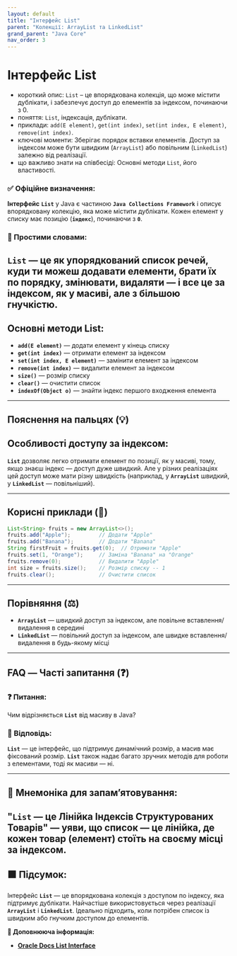 ```yaml
---
layout: default
title: "Інтерфейс List"
parent: "Колекції: ArrayList та LinkedList"
grand_parent: "Java Core"
nav_order: 3
---
```


# Інтерфейс List

*   короткий опис: `List` – це впорядкована колекція, що може містити дублікати, і забезпечує доступ до елементів за індексом, починаючи з 0.
*   поняття: `List`, індексація, дублікати.
*   приклади: `add(E element)`, `get(int index)`, `set(int index, E element)`, `remove(int index)`.
*   ключові моменти: Зберігає порядок вставки елементів. Доступ за індексом може бути швидким (`ArrayList`) або повільним (`LinkedList`) залежно від реалізації.
*   що важливо знати на співбесіді: Основні методи `List`, його властивості.
### **✅ Офіційне визначення:**

**Інтерфейс** **`List`** у Java є частиною **`Java Collections Framework`** і описує впорядковану колекцію, яка може містити дублікати. Кожен елемент у списку має позицію (**`індекс`**), починаючи з **`0`**.

### **🧠 Простими словами:**

**`List`** — це як упорядкований список речей, куди ти можеш додавати елементи, брати їх по порядку, змінювати, видаляти — і все це за індексом, як у масиві, але з більшою гнучкістю.
---

## **Основні методи List:**



* **`add(E element)`** — додати елемент у кінець списку
* **`get(int index)`** — отримати елемент за індексом
* **`set(int index, E element)`** — замінити елемент за індексом
* **`remove(int index)`** — видалити елемент за індексом
* **`size()`** — розмір списку
* **`clear()`** — очистити список
* **`indexOf(Object o)`** — знайти індекс першого входження елемента

---

## **Пояснення на пальцях (💡)**

## **Особливості доступу за індексом:**

**`List`** дозволяє легко отримати елемент по позиції, як у масиві, тому, якщо знаєш індекс — доступ дуже швидкий. Але у різних реалізаціях цей доступ може мати різну швидкість (наприклад, у **`ArrayList`** швидкий, у **`LinkedList`** — повільніший).

---

## **Корисні приклади (🧪)**

```java
List<String> fruits = new ArrayList<>();
fruits.add("Apple");         // Додати "Apple"
fruits.add("Banana");        // Додати "Banana"
String firstFruit = fruits.get(0);  // Отримати "Apple"
fruits.set(1, "Orange");     // Заміна "Banana" на "Orange"
fruits.remove(0);            // Видалити "Apple"
int size = fruits.size();    // Розмір списку -- 1
fruits.clear();              // Очистити список
```
---

## **Порівняння (⚖️)**

* **`ArrayList`** — швидкий доступ за індексом, але повільне вставлення/видалення в середині
* **`LinkedList`** — повільний доступ за індексом, але швидке вставлення/видалення в будь-якому місці

---

## **FAQ — Часті запитання (❓)**

### **❓ Питання:**


Чим відрізняється **`List`** від масиву в Java?

### **💬 Відповідь:**




**`List`** — це інтерфейс, що підтримує динамічний розмір, а масив має фіксований розмір. **`List`** також надає багато зручних методів для роботи з елементами, тоді як масиви — ні.

---

## **🧠 Мнемоніка для запам’ятовування:**

"**`List`** — це Лінійка Індексів Структурованих Товарів" — уяви, що список — це лінійка, де кожен товар (елемент) стоїть на своєму місці за індексом.
---

## **🟩 Підсумок:**

Інтерфейс **`List`** — це впорядкована колекція з доступом по індексу, яка підтримує дублікати. Найчастіше використовується через реалізації **`ArrayList`** і **`LinkedList`**. Ідеально підходить, коли потрібен список із швидким або гнучким доступом до елементів.

**🔗 Доповнююча інформація:**

* [**Oracle Docs List Interface**](https://docs.oracle.com/en/java/javase/20/docs/api/java.base/java/util/List.html)